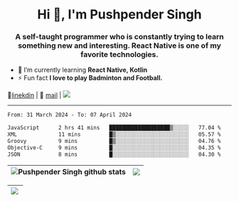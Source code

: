 <h1 align="center">Hi 👋, I'm Pushpender Singh</h1>
<h3 align="center">A self-taught programmer who is constantly trying to learn something new and interesting. React Native is one of my favorite technologies.</h3>

- 🌱 I’m currently learning **React Native, Kotlin**
- ⚡ Fun fact **I love to play Badminton and Football.**

👔[linekdin](https://www.linkedin.com/in/pushpender-singh-240061202/) | 📧 [mail](mailto:pushpendersingh694@gmail.com) | 
<a href="https://github.com/pushpender-singh-ap/pushpender-singh-ap">
    <img src="https://komarev.com/ghpvc/?username=pushpender-singh-ap&style=for-the-badge">
</a>


---

<!--START_SECTION:waka-->

```txt
From: 31 March 2024 - To: 07 April 2024

JavaScript      2 hrs 41 mins   ███████████████████▒░░░░░   77.04 %
XML             11 mins         █▒░░░░░░░░░░░░░░░░░░░░░░░   05.57 %
Groovy          9 mins          █▒░░░░░░░░░░░░░░░░░░░░░░░   04.76 %
Objective-C     9 mins          █░░░░░░░░░░░░░░░░░░░░░░░░   04.35 %
JSON            8 mins          █░░░░░░░░░░░░░░░░░░░░░░░░   04.30 %
```

<!--END_SECTION:waka-->


| <a><img align="center" src="https://github-readme-stats-iota-ecru-15.vercel.app/api?username=pushpender-singh-ap&show_icons=true&include_all_commits=true&theme=buefy&hide_border=true" alt="Pushpender Singh github stats" /></a> | <a><img align="center" src="https://github-readme-stats-iota-ecru-15.vercel.app/api/top-langs/?username=pushpender-singh-ap&layout=compact&theme=buefy&hide_border=true" /></a> |
| ------------- | ------------- |

| <a> <img align="left" src="https://github-readme-streak-stats.herokuapp.com/?user=pushpender-singh-ap" /></br> </a> |
| ------------- |
